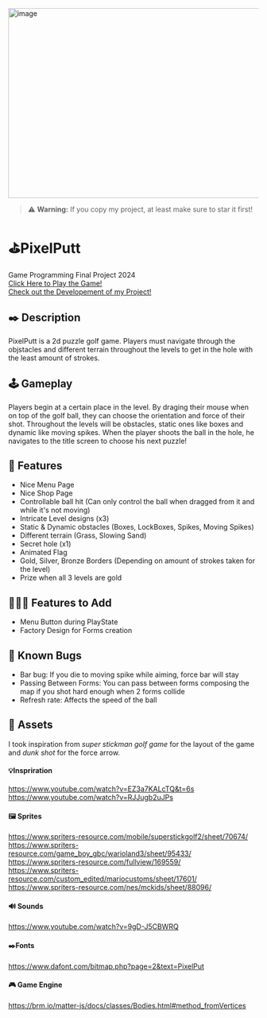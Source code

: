 <img width="1375" height="382" alt="image" src="https://github.com/user-attachments/assets/e9ed1074-aa9b-4af9-a7b2-fc1d98988658" />

> ⚠️ **Warning:** If you copy my project, at least make sure to star it first!

# ⛳PixelPutt
Game Programming Final Project 2024 <br>
<a href="https://gregster31.github.io/PixelPutt/">Click Here to Play the Game!</a> <br>
<a href="https://www.youtube.com/watch?v=eOvWdbChDVg">Check out the Developement of my Project!</a>

## ✒️ Description
PixelPutt is a 2d puzzle golf game. Players must navigate through the objstacles and different terrain throughout the levels to get in the hole with the least amount of strokes.

## 🕹️ Gameplay
Players begin at a certain place in the level. By draging their mouse when on top of the golf ball, they can choose the orientation and force of their shot. Throughout the levels will be obstacles, static ones like boxes and dynamic like moving spikes. When the player shoots the ball in the hole, he navigates to the title screen to choose his next puzzle!

## 📃 Features
- Nice Menu Page
- Nice Shop Page
- Controllable ball hit (Can only control the ball when dragged from it and while it's not moving)
- Intricate Level designs (x3)
- Static & Dynamic obstacles (Boxes, LockBoxes, Spikes, Moving Spikes)
- Different terrain (Grass, Slowing Sand)
- Secret hole (x1)
- Animated Flag
- Gold, Silver, Bronze Borders (Depending on amount of strokes taken for the level)
- Prize when all 3 levels are gold

## 👷🏼‍♂️ Features to Add
- Menu Button during PlayState
- Factory Design for Forms creation

## 👾 Known Bugs
- Bar bug: If you die to moving spike while aiming, force bar will stay
- Passing Between Forms: You can pass between forms composing the map if you shot hard enough when 2 forms collide
- Refresh rate: Affects the speed of the ball

## 🎨 Assets
I took inspiration from _super stickman golf game_ for the layout of the game and _dunk shot_ for the force arrow.

#### 💡Inspriration 
https://www.youtube.com/watch?v=EZ3a7KALcTQ&t=6s <br>
https://www.youtube.com/watch?v=RJJugb2uJPs

#### 🖼️ Sprites 
https://www.spriters-resource.com/mobile/superstickgolf2/sheet/70674/ <br>
https://www.spriters-resource.com/game_boy_gbc/warioland3/sheet/95433/ <br>
https://www.spriters-resource.com/fullview/169559/ <br>
https://www.spriters-resource.com/custom_edited/mariocustoms/sheet/17601/ <br>
https://www.spriters-resource.com/nes/mckids/sheet/88096/ <br>

#### 🔊 Sounds 
https://www.youtube.com/watch?v=9gD-J5CBWRQ

#### ✒️Fonts
https://www.dafont.com/bitmap.php?page=2&text=PixelPut

#### 🎮 Game Engine 
https://brm.io/matter-js/docs/classes/Bodies.html#method_fromVertices


